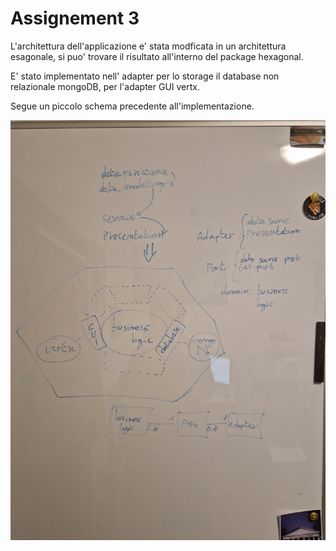# Assignement 3

L'architettura dell'applicazione e' stata modficata in un architettura esagonale, si puo' trovare il risultato all'interno del package hexagonal.

E' stato implementato nell' adapter per lo storage il database non relazionale mongoDB, per l'adapter GUI vertx.

Segue un piccolo schema precedente all'implementazione.

![Schema dell'architettura esagonale](/img/1000014167.jpg)